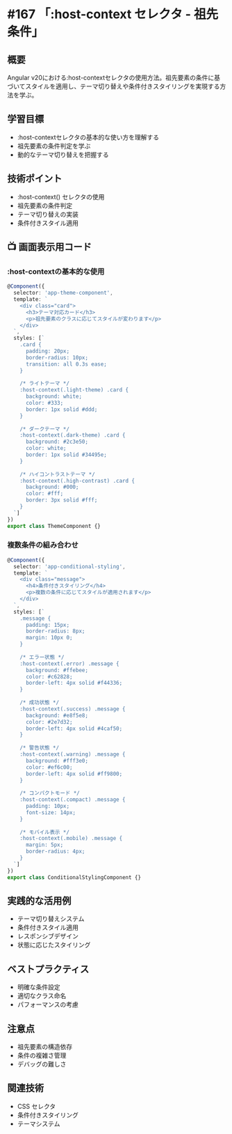 # #167 「:host-context セレクタ - 祖先条件」

## 概要
Angular v20における:host-contextセレクタの使用方法。祖先要素の条件に基づいてスタイルを適用し、テーマ切り替えや条件付きスタイリングを実現する方法を学ぶ。

## 学習目標
- :host-contextセレクタの基本的な使い方を理解する
- 祖先要素の条件判定を学ぶ
- 動的なテーマ切り替えを把握する

## 技術ポイント
- :host-context() セレクタの使用
- 祖先要素の条件判定
- テーマ切り替えの実装
- 条件付きスタイル適用

## 📺 画面表示用コード

### :host-contextの基本的な使用
```typescript
@Component({
  selector: 'app-theme-component',
  template: `
    <div class="card">
      <h3>テーマ対応カード</h3>
      <p>祖先要素のクラスに応じてスタイルが変わります</p>
    </div>
  `,
  styles: [`
    .card {
      padding: 20px;
      border-radius: 10px;
      transition: all 0.3s ease;
    }
    
    /* ライトテーマ */
    :host-context(.light-theme) .card {
      background: white;
      color: #333;
      border: 1px solid #ddd;
    }
    
    /* ダークテーマ */
    :host-context(.dark-theme) .card {
      background: #2c3e50;
      color: white;
      border: 1px solid #34495e;
    }
    
    /* ハイコントラストテーマ */
    :host-context(.high-contrast) .card {
      background: #000;
      color: #fff;
      border: 3px solid #fff;
    }
  `]
})
export class ThemeComponent {}
```

### 複数条件の組み合わせ
```typescript
@Component({
  selector: 'app-conditional-styling',
  template: `
    <div class="message">
      <h4>条件付きスタイリング</h4>
      <p>複数の条件に応じてスタイルが適用されます</p>
    </div>
  `,
  styles: [`
    .message {
      padding: 15px;
      border-radius: 8px;
      margin: 10px 0;
    }
    
    /* エラー状態 */
    :host-context(.error) .message {
      background: #ffebee;
      color: #c62828;
      border-left: 4px solid #f44336;
    }
    
    /* 成功状態 */
    :host-context(.success) .message {
      background: #e8f5e8;
      color: #2e7d32;
      border-left: 4px solid #4caf50;
    }
    
    /* 警告状態 */
    :host-context(.warning) .message {
      background: #fff3e0;
      color: #ef6c00;
      border-left: 4px solid #ff9800;
    }
    
    /* コンパクトモード */
    :host-context(.compact) .message {
      padding: 10px;
      font-size: 14px;
    }
    
    /* モバイル表示 */
    :host-context(.mobile) .message {
      margin: 5px;
      border-radius: 4px;
    }
  `]
})
export class ConditionalStylingComponent {}
```

## 実践的な活用例
- テーマ切り替えシステム
- 条件付きスタイル適用
- レスポンシブデザイン
- 状態に応じたスタイリング

## ベストプラクティス
- 明確な条件設定
- 適切なクラス命名
- パフォーマンスの考慮

## 注意点
- 祖先要素の構造依存
- 条件の複雑さ管理
- デバッグの難しさ

## 関連技術
- CSS セレクタ
- 条件付きスタイリング
- テーマシステム
